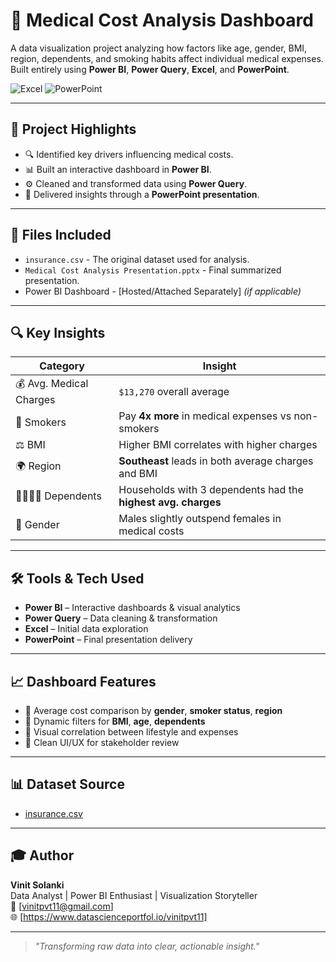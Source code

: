 # 🏥 Medical Cost Analysis Dashboard

A data visualization project analyzing how factors like age, gender, BMI, region, dependents, and smoking habits affect individual medical expenses. Built entirely using **Power BI**, **Power Query**, **Excel**, and **PowerPoint**.

![Excel](https://img.shields.io/badge/Tool-Excel-green) ![PowerPoint](https://img.shields.io/badge/Presentation-Covered-orange)

---

## 📌 Project Highlights

- 🔍 Identified key drivers influencing medical costs.
- 📊 Built an interactive dashboard in **Power BI**.
- ⚙️ Cleaned and transformed data using **Power Query**.
- 🎯 Delivered insights through a **PowerPoint presentation**.

---

## 📂 Files Included

- `insurance.csv` - The original dataset used for analysis.
- `Medical Cost Analysis Presentation.pptx` - Final summarized presentation.
- Power BI Dashboard - [Hosted/Attached Separately] *(if applicable)*

---

## 🔍 Key Insights

| Category              | Insight                                                                 |
|-----------------------|-------------------------------------------------------------------------|
| 💰 Avg. Medical Charges | `$13,270` overall average                                               |
| 🚬 Smokers             | Pay **4x more** in medical expenses vs non-smokers                      |
| ⚖️ BMI                 | Higher BMI correlates with higher charges                               |
| 🌍 Region              | **Southeast** leads in both average charges and BMI                     |
| 👨‍👩‍👧‍👦 Dependents       | Households with 3 dependents had the **highest avg. charges**             |
| 🚻 Gender              | Males slightly outspend females in medical costs                        |

---

## 🛠 Tools & Tech Used

- **Power BI** – Interactive dashboards & visual analytics  
- **Power Query** – Data cleaning & transformation  
- **Excel** – Initial data exploration  
- **PowerPoint** – Final presentation delivery  

---

## 📈 Dashboard Features

- 📍 Average cost comparison by **gender**, **smoker status**, **region**
- 📍 Dynamic filters for **BMI**, **age**, **dependents**
- 📍 Visual correlation between lifestyle and expenses
- 📍 Clean UI/UX for stakeholder review

---

## 📊 Dataset Source

- [insurance.csv](./insurance.csv)

---

## 🎓 Author

**Vinit Solanki**  
Data Analyst | Power BI Enthusiast | Visualization Storyteller  
📧 [vinitpvt11@gmail.com]  
🌐 [https://www.datascienceportfol.io/vinitpvt11]

---

> _"Transforming raw data into clear, actionable insight."_  
